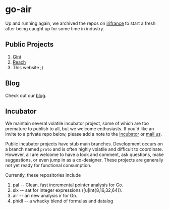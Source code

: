 # go-air

Up and running again, we archived the repos on [irifrance](https://github.com/irifrance)
to start a fresh after being caught up for some time in industry.

## Public Projects

1. [Gini](https://github.com/go-air/gini)
2. [Reach](https://github.com/go-air/reach)
3. This website ;)

## Blog

Check out our [blog](blog/index.md).

## Incubator

We maintain several volatile incubator project, some of which
are too premature to publish to all, but we welcome 
enthusiasts.  If you'd like an invite to a private repo
below, please add a note to the [Incubator](https://github.com/orgs/go-air/projects/1)
or [mail us](mailto://scott@mindowl.com).

Public incubator projects have stub main branches.  Development occurs on a branch named 
`proto` and is often highly volatile and difficult to coordinate.  However, all are welcome
to have a look and comment, ask questions, make suggestions, or even jump in as a co-designer.
These projects are generally not yet ready for functional consumption.

Currently, these repositories include

1. [pal](https://github.com/go-air/pal) -- Clean, fast incremental pointer analysis for Go. 
1. six -- sat for integer expressions ([u]int{8,16,32,64}).
2. air -- an new analysis ir for Go.
3. phidl -- a whacky blend of formulas and datalog



